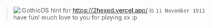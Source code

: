 > ![:GothicOS](https://count.getloli.com/get/@:GothicOS)
hint for https://2hexed.vercel.app/ is `11 November 1911` have fun! much love to you for playing xx :p
